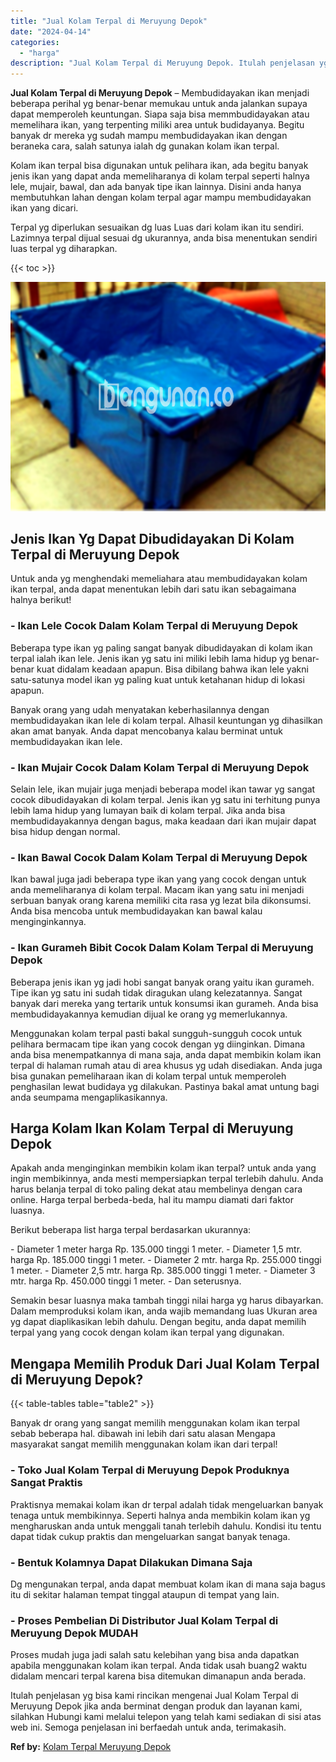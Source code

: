 ```yaml
---
title: "Jual Kolam Terpal di Meruyung Depok"
date: "2024-04-14"
categories: 
  - "harga"
description: "Jual Kolam Terpal di Meruyung Depok. Itulah penjelasan yg bisa kami rincikan mengenai Jual Kolam Terpal di Meruyung Depok jika anda berminat dengan produk da..."
---
```


**Jual Kolam Terpal di Meruyung Depok** – Membudidayakan ikan menjadi beberapa perihal yg benar-benar memukau untuk anda jalankan supaya dapat memperoleh keuntungan. Siapa saja bisa memmbudidayakan atau memelihara ikan, yang terpenting miliki area untuk budidayanya. Begitu banyak dr mereka yg sudah mampu membudidayakan ikan dengan beraneka cara, salah satunya ialah dg gunakan kolam ikan terpal.

Kolam ikan terpal bisa digunakan untuk pelihara ikan, ada begitu banyak jenis ikan yang dapat anda memeliharanya di kolam terpal seperti halnya lele, mujair, bawal, dan ada banyak tipe ikan lainnya. Disini anda hanya membutuhkan lahan dengan kolam terpal agar mampu membudidayakan ikan yang dicari.

Terpal yg diperlukan sesuaikan dg luas Luas dari kolam ikan itu sendiri. Lazimnya terpal dijual sesuai dg ukurannya, anda bisa menentukan sendiri luas terpal yg diharapkan.

{{< toc >}}

![Jual Kolam Terpal di Meruyung Depok](/images/jual-kolam-terpal-29.png)

## Jenis Ikan Yg Dapat Dibudidayakan Di Kolam Terpal di Meruyung Depok

Untuk anda yg menghendaki memeliahara atau membudidayakan kolam ikan terpal, anda dapat menentukan lebih dari satu ikan sebagaimana halnya berikut!

### \- Ikan Lele Cocok Dalam Kolam Terpal di Meruyung Depok

Beberapa type ikan yg paling sangat banyak dibudidayakan di kolam ikan terpal ialah ikan lele. Jenis ikan yg satu ini miliki lebih lama hidup yg benar-benar kuat didalam keadaan apapun. Bisa dibilang bahwa ikan lele yakni satu-satunya model ikan yg paling kuat untuk ketahanan hidup di lokasi apapun.

Banyak orang yang udah menyatakan keberhasilannya dengan membudidayakan ikan lele di kolam terpal. Alhasil keuntungan yg dihasilkan akan amat banyak. Anda dapat mencobanya kalau berminat untuk membudidayakan ikan lele.

### \- Ikan Mujair Cocok Dalam Kolam Terpal di Meruyung Depok

Selain lele, ikan mujair juga menjadi beberapa model ikan tawar yg sangat cocok dibudidayakan di kolam terpal. Jenis ikan yg satu ini terhitung punya lebih lama hidup yang lumayan baik di kolam terpal. Jika anda bisa membudidayakannya dengan bagus, maka keadaan dari ikan mujair dapat bisa hidup dengan normal.

### \- Ikan Bawal Cocok Dalam Kolam Terpal di Meruyung Depok

Ikan bawal juga jadi beberapa type ikan yang yang cocok dengan untuk anda memeliharanya di kolam terpal. Macam ikan yang satu ini menjadi serbuan banyak orang karena memiliki cita rasa yg lezat bila dikonsumsi. Anda bisa mencoba untuk membudidayakan kan bawal kalau menginginkannya.

### \- Ikan Gurameh Bibit Cocok Dalam Kolam Terpal di Meruyung Depok

Beberapa jenis ikan yg jadi hobi sangat banyak orang yaitu ikan gurameh. Tipe ikan yg satu ini sudah tidak diragukan ulang kelezatannya. Sangat banyak dari mereka yang tertarik untuk konsumsi ikan gurameh. Anda bisa membudidayakannya kemudian dijual ke orang yg memerlukannya.

Menggunakan kolam terpal pasti bakal sungguh-sungguh cocok untuk pelihara bermacam tipe ikan yang cocok dengan yg diinginkan. Dimana anda bisa menempatkannya di mana saja, anda dapat membikin kolam ikan terpal di halaman rumah atau di area khusus yg udah disediakan. Anda juga bisa gunakan pemeliharaan ikan di kolam terpal untuk memperoleh penghasilan lewat budidaya yg dilakukan. Pastinya bakal amat untung bagi anda seumpama mengaplikasikannya.

## Harga Kolam Ikan Kolam Terpal di Meruyung Depok

Apakah anda menginginkan membikin kolam ikan terpal? untuk anda yang ingin membikinnya, anda mesti mempersiapkan terpal terlebih dahulu. Anda harus belanja terpal di toko paling dekat atau membelinya dengan cara online. Harga terpal berbeda-beda, hal itu mampu diamati dari faktor luasnya.

Berikut beberapa list harga terpal berdasarkan ukurannya:

\- Diameter 1 meter harga Rp. 135.000 tinggi 1 meter. - Diameter 1,5 mtr. harga Rp. 185.000 tinggi 1 meter. - Diameter 2 mtr. harga Rp. 255.000 tinggi 1 meter. - Diameter 2,5 mtr. harga Rp. 385.000 tinggi 1 meter. - Diameter 3 mtr. harga Rp. 450.000 tinggi 1 meter. - Dan seterusnya.

Semakin besar luasnya maka tambah tinggi nilai harga yg harus dibayarkan. Dalam memproduksi kolam ikan, anda wajib memandang luas Ukuran area yg dapat diaplikasikan lebih dahulu. Dengan begitu, anda dapat memilih terpal yang yang cocok dengan kolam ikan terpal yang digunakan.

## Mengapa Memilih Produk Dari Jual Kolam Terpal di Meruyung Depok?

{{< table-tables table="table2" >}}

Banyak dr orang yang sangat memilih menggunakan kolam ikan terpal sebab beberapa hal. dibawah ini lebih dari satu alasan Mengapa masyarakat sangat memilih menggunakan kolam ikan dari terpal!

### \- Toko Jual Kolam Terpal di Meruyung Depok Produknya Sangat Praktis

Praktisnya memakai kolam ikan dr terpal adalah tidak mengeluarkan banyak tenaga untuk membikinnya. Seperti halnya anda membikin kolam ikan yg mengharuskan anda untuk menggali tanah terlebih dahulu. Kondisi itu tentu dapat tidak cukup praktis dan mengeluarkan sangat banyak tenaga.

### \- Bentuk Kolamnya Dapat Dilakukan Dimana Saja

Dg mengunakan terpal, anda dapat membuat kolam ikan di mana saja bagus itu di sekitar halaman tempat tinggal ataupun di tempat yang lain.

### \- Proses Pembelian Di Distributor Jual Kolam Terpal di Meruyung Depok MUDAH

Proses mudah juga jadi salah satu kelebihan yang bisa anda dapatkan apabila menggunakan kolam ikan terpal. Anda tidak usah buang2 waktu didalam mencari terpal karena bisa ditemukan dimanapun anda berada.

Itulah penjelasan yg bisa kami rincikan mengenai Jual Kolam Terpal di Meruyung Depok jika anda berminat dengan produk dan layanan kami, silahkan Hubungi kami melalui telepon yang telah kami sediakan di sisi atas web ini. Semoga penjelasan ini berfaedah untuk anda, terimakasih.

**Ref by:** [Kolam Terpal Meruyung Depok](https://id.wikipedia.org/wiki/Kolam)
